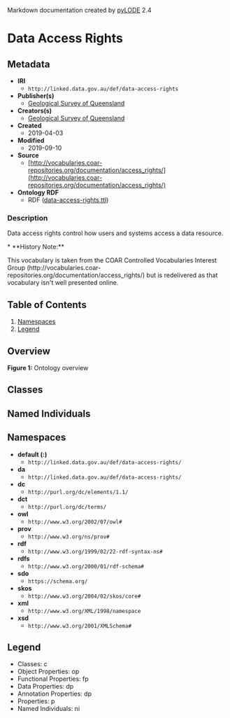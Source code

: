Markdown documentation created by [pyLODE](http://github.com/rdflib/pyLODE) 2.4

# Data Access Rights

## Metadata
* **IRI**
  * `http://linked.data.gov.au/def/data-access-rights`
* **Publisher(s)**
  * [Geological Survey of Queensland](http://linked.data.gov.au/org/gsq)
* **Creators(s)**
  * [Geological Survey of Queensland](http://linked.data.gov.au/org/gsq)
* **Created**
  * 2019-04-03
* **Modified**
  * 2019-09-10
* **Source**
  * [http://vocabularies.coar-repositories.org/documentation/access_rights/](http://vocabularies.coar-repositories.org/documentation/access_rights/)
* **Ontology RDF**
  * RDF ([data-access-rights.ttl](turtle))
### Description
<p>Data access rights control how users and systems access a data resource.</p>
* **History Note:** <p>This vocabulary is taken from the COAR Controlled Vocabularies Interest Group (http://vocabularies.coar-repositories.org/documentation/access_rights/) but is redelivered as that vocabulary isn't well presented online.</p>

## Table of Contents
1. [Namespaces](#namespaces)
1. [Legend](#legend)


## Overview

**Figure 1:** Ontology overview
## Classes

## Named Individuals
## Namespaces
* **default (:)**
  * `http://linked.data.gov.au/def/data-access-rights/`
* **da**
  * `http://linked.data.gov.au/def/data-access-rights/`
* **dc**
  * `http://purl.org/dc/elements/1.1/`
* **dct**
  * `http://purl.org/dc/terms/`
* **owl**
  * `http://www.w3.org/2002/07/owl#`
* **prov**
  * `http://www.w3.org/ns/prov#`
* **rdf**
  * `http://www.w3.org/1999/02/22-rdf-syntax-ns#`
* **rdfs**
  * `http://www.w3.org/2000/01/rdf-schema#`
* **sdo**
  * `https://schema.org/`
* **skos**
  * `http://www.w3.org/2004/02/skos/core#`
* **xml**
  * `http://www.w3.org/XML/1998/namespace`
* **xsd**
  * `http://www.w3.org/2001/XMLSchema#`

## Legend
* Classes: c
* Object Properties: op
* Functional Properties: fp
* Data Properties: dp
* Annotation Properties: dp
* Properties: p
* Named Individuals: ni